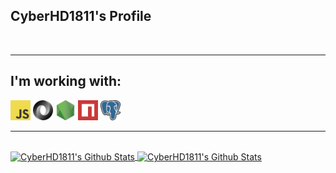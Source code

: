 ## CyberHD1811's Profile

<br />

---

## I'm working with:

<a href="https://developer.mozilla.org"><img height="32" src="https://raw.githubusercontent.com/github/explore/80688e429a7d4ef2fca1e82350fe8e3517d3494d/topics/javascript/javascript.png"></a>
<a href="https://json.org"><img height="32" src="https://raw.githubusercontent.com/github/explore/80688e429a7d4ef2fca1e82350fe8e3517d3494d/topics/json/json.png"></a>
<a href="https://nodejs.com"><img height="32" src="https://raw.githubusercontent.com/github/explore/80688e429a7d4ef2fca1e82350fe8e3517d3494d/topics/nodejs/nodejs.png"></a>
<a href="https://npmjs.org"><img height="32" src="https://raw.githubusercontent.com/github/explore/80688e429a7d4ef2fca1e82350fe8e3517d3494d/topics/npm/npm.png"></a>
<a href="https://postgresql.org"><img height="32" src="https://raw.githubusercontent.com/github/explore/80688e429a7d4ef2fca1e82350fe8e3517d3494d/topics/postgresql/postgresql.png"></a>

---

<br />

<a href="https://github.com/anuraghazra/github-readme-stats">
    <img align="center" alt="CyberHD1811's Github Stats" src="https://github-readme-stats.vercel.app/api?username=CyberHD1811&show_icons=true&hideborder=true&count_private=true&include_all_commits=true&title_color=ffffff&text_color=22de09&icon_color=22de09&bg_color=000000" />
</a>
<a href="https://github.com/anuraghazra/github-readme-stats">
    <img align="center" alt="CyberHD1811's Github Stats" src="https://github-readme-stats.vercel.app/api/top-langs/?username=CyberHD1811&layout=compact&count_private=true&title_color=ffffff&text_color=22de09&icon_color=22de09&bg_color=000000" />
</a>